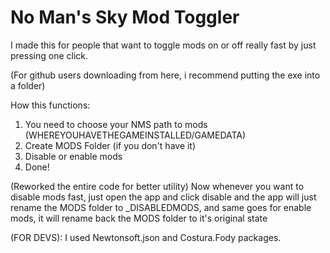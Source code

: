 # No Man's Sky Mod Toggler
I made this for people that want to toggle mods on or off really fast by just pressing one click.

(For github users downloading from here, i recommend putting the exe into a folder)

How this functions:
1. You need to choose your NMS path to mods (WHEREYOUHAVETHEGAMEINSTALLED/GAMEDATA)
2. Create MODS Folder (if you don't have it)
3. Disable or enable mods
4. Done!


(Reworked the entire code for better utility)
Now whenever you want to disable mods fast, just open the app and click disable and the app will just rename the MODS folder to _DISABLEDMODS, and same goes for enable mods, it will rename back the MODS folder to it's original state


(FOR DEVS): I used Newtonsoft.json and Costura.Fody packages.
